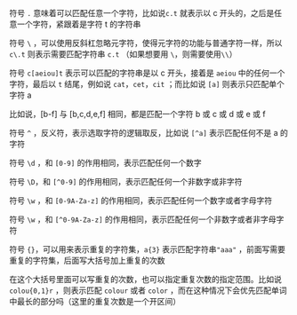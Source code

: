 符号 `.` 意味着可以匹配任意一个字符，比如说`c.t`  就表示以 c 开头的，之后是任意一个字符，紧跟着是字符 t 的字符串

符号 `\` ，可以使用反斜杠忽略元字符，使得元字符的功能与普通字符一样，所以 `c\.t` 则表示需要匹配字符串 `c.t` （如果想要用 `\`，则需要使用`\\`）

符号 `c[aeiou]t` 表示可以匹配的字符串是以 c 开头，接着是 `aeiou` 中的任何一个字符，最后以 `t` 结尾，例如说 `cat`，`cet`，`cit` ；而比如说 `[a]` 则表示只匹配单个字符 a

比如说，[b-f] 与 [b,c,d,e,f] 相同，都是匹配一个字符 b 或 c 或 d 或 e 或 f

符号 `^` ，反义符，表示选取字符的逻辑取反，比如说 `[^a]` 表示匹配任何不是 a 的字符

符号 `\d` ，和 `[0-9]` 的作用相同，表示匹配任何一个数字

符号 `\D`，和 `[^0-9]` 的作用相同，表示匹配任何一个非数字或非字符

符号 `\w` ，和 `[0-9A-Za-z]` 的作用相同，表示匹配任何一个数字或者字母字符

符号 `\w` ，和 `[^0-9A-Za-z]` 的作用相同，表示匹配任何一个非数字或者非字母字符

符号 `{}`，可以用来表示重复的字符集，`a{3}` 表示匹配字符串`"aaa"` ，前面写需要重复的字符集，后面写大括号加上重复的次数

在这个大括号里面可以写重复的次数，也可以指定重复次数的指定范围。比如说 `colou{0,1}r`  ，则表示匹配 `colour` 或者 `color` ，而在这种情况下会优先匹配单词中最长的部分吗（这里的重复次数是一个开区间）